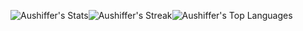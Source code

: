 ![Aushiffer's Stats](https://github-readme-stats.vercel.app/api?username=Aushiffer&theme=dracula&show_icons=true&hide_border=false&count_private=false)![Aushiffer's Streak](https://github-readme-streak-stats.herokuapp.com/?user=Aushiffer&theme=dracula&hide_border=false)![Aushiffer's Top Languages](https://github-readme-stats.vercel.app/api/top-langs/?username=Aushiffer&theme=dracula&show_icons=true&hide_border=false&layout=compact)
